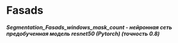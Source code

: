 # Fasads



##### Segmentation_Fasads_windows_mask_count  - нейронная сеть предобученная модель resnet50 (Pytorch)   (точность 0.8)
 

